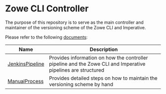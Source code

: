 # Zowe CLI Controller
The purpose of this repository is to serve as the main controller and maintainer of the versioning scheme of the Zowe CLI and Imperative.

Please refer to the following [documents](./docs/):

| Name | Description |
| ---- | ----------- |
| [JenkinsPipeline] | Provides information on how the controller pipeline and the Zowe CLI and Imperative pipelines are structured |
| [ManualProcess]   | Provides detailed steps on how to maintain the versioning scheme by hand |

[JenkinsPipeline]: ./docs/JenkinsPipeline.md
[ManualProcess]: ./docs/ManualProcess.md
